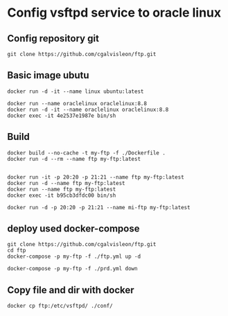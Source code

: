 # Config vsftpd service to oracle linux

## Config repository git

```
git clone https://github.com/cgalvisleon/ftp.git
```

## Basic image ubutu

```
docker run -d -it --name linux ubuntu:latest

docker run --name oraclelinux oraclelinux:8.8
docker run -d -it --name oraclelinux oraclelinux:8.8
docker exec -it 4e2537e1987e bin/sh
```

## Build

```
docker build --no-cache -t my-ftp -f ./Dockerfile .
docker run -d --rm --name ftp my-ftp:latest


docker run -it -p 20:20 -p 21:21 --name ftp my-ftp:latest
docker run -d --name ftp my-ftp:latest
docker run --name ftp my-ftp:latest
docker exec -it b95cb3dfdc00 bin/sh

docker run -d -p 20:20 -p 21:21 --name mi-ftp my-ftp:latest
```

## deploy used docker-compose

```
git clone https://github.com/cgalvisleon/ftp.git
cd ftp
docker-compose -p my-ftp -f ./ftp.yml up -d

docker-compose -p my-ftp -f ./prd.yml down
```

## Copy file and dir with docker

```
docker cp ftp:/etc/vsftpd/ ./conf/
```
